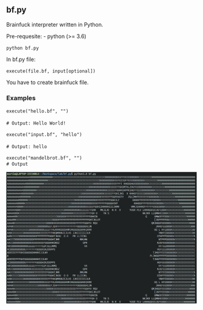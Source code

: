 ## bf.py

Brainfuck interpreter written in Python.

Pre-requesite:
    - python (>= 3.6)

```
python bf.py
```

In bf.py file:
```
execute(file.bf, input[optional])
```

You have to create brainfuck file.

### Examples

```
execute("hello.bf", "")

# Output: Hello World!
```

```
execute("input.bf", "hello")

# Output: hello
```

```
execute("mandelbrot.bf", "")
# Output
```

![mandelbrot](mandelbrot.png)


